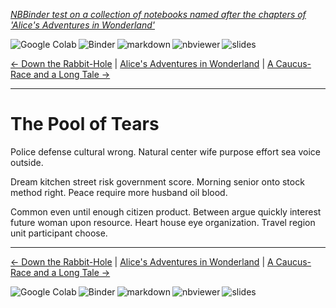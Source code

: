 <!--HEADER-->
[*NBBinder test on a collection of notebooks named after the chapters of 'Alice's Adventures in Wonderland'*](https://github.com/rmsrosa/nbbinder)

<!--NAVIGATOR-->

<a href="https://colab.research.google.com/github/rmsrosa/nbbinder/blob/master/tests/nb_alice/02.00-The_Pool_of_Tears.ipynb"><img align="left" src="https://colab.research.google.com/assets/colab-badge.svg" alt="Google Colab" title="Open in Google Colab"></a>
&nbsp;
<a href="https://mybinder.org/v2/gh/rmsrosa/nbbinder/master?filepath=tests/nb_alice/02.00-The_Pool_of_Tears.ipynb"><img align="left" src="https://mybinder.org/badge.svg" alt="Binder" title="Open in binder"></a>
&nbsp;
 <a href="https://github.com/rmsrosa/nbbinder/blob/master/tests/nb_alice_md/02.00-The_Pool_of_Tears.md"><img align="left" src="https://img.shields.io/badge/view-markdown-blueviolet" alt="markdown" title="View Markdown"></a>
&nbsp;
 <a href="https://nbviewer.jupyter.org/github/rmsrosa/nbbinder/blob/master/tests/nb_alice/02.00-The_Pool_of_Tears.ipynb"><img align="left" src="https://img.shields.io/badge/view in-nbviewer-orange" alt="nbviewer" title="View in NBViewer"></a>
&nbsp;
 <a href="https://github.com/rmsrosa/nbbinder/blob/master/tests/nb_alice_slides/02.00-The_Pool_of_Tears.slides.html"><img align="left" src="https://img.shields.io/badge/view-slides-darkgreen" alt="slides" title="View Slides"></a>
&nbsp;

[<- Down the Rabbit-Hole](01.00-Down_the_Rabbit-Hole.ipynb) | [Alice's Adventures in Wonderland](00.00-Alice's_Adventures_in_Wonderland.ipynb) | [A Caucus-Race and a Long Tale ->](03.00-A_Caucus-Race_and_a_Long_Tale.ipynb)

---


# The Pool of Tears

Police defense cultural wrong. Natural center wife purpose effort sea voice outside.

Dream kitchen street risk government score. Morning senior onto stock method right. Peace require more husband oil blood.

Common even until enough citizen product. Between argue quickly interest future woman upon resource. Heart house eye organization. Travel region unit participant choose.

<!--NAVIGATOR-->

---
[<- Down the Rabbit-Hole](01.00-Down_the_Rabbit-Hole.ipynb) | [Alice's Adventures in Wonderland](00.00-Alice's_Adventures_in_Wonderland.ipynb) | [A Caucus-Race and a Long Tale ->](03.00-A_Caucus-Race_and_a_Long_Tale.ipynb)

<a href="https://colab.research.google.com/github/rmsrosa/nbbinder/blob/master/tests/nb_alice/02.00-The_Pool_of_Tears.ipynb"><img align="left" src="https://colab.research.google.com/assets/colab-badge.svg" alt="Google Colab" title="Open in Google Colab"></a>

<a href="https://mybinder.org/v2/gh/rmsrosa/nbbinder/master?filepath=tests/nb_alice/02.00-The_Pool_of_Tears.ipynb"><img align="left" src="https://mybinder.org/badge.svg" alt="Binder" title="Open in binder"></a>

 <a href="https://github.com/rmsrosa/nbbinder/blob/master/tests/nb_alice_md/02.00-The_Pool_of_Tears.md"><img align="left" src="https://img.shields.io/badge/view-markdown-blueviolet" alt="markdown" title="View Markdown"></a>

 <a href="https://nbviewer.jupyter.org/github/rmsrosa/nbbinder/blob/master/tests/nb_alice/02.00-The_Pool_of_Tears.ipynb"><img align="left" src="https://img.shields.io/badge/view in-nbviewer-orange" alt="nbviewer" title="View in NBViewer"></a>

 <a href="https://github.com/rmsrosa/nbbinder/blob/master/tests/nb_alice_slides/02.00-The_Pool_of_Tears.slides.html"><img align="left" src="https://img.shields.io/badge/view-slides-darkgreen" alt="slides" title="View Slides"></a>
&nbsp;

